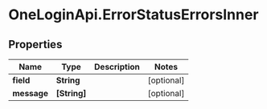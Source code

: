 # OneLoginApi.ErrorStatusErrorsInner

## Properties

Name | Type | Description | Notes
------------ | ------------- | ------------- | -------------
**field** | **String** |  | [optional] 
**message** | **[String]** |  | [optional] 


